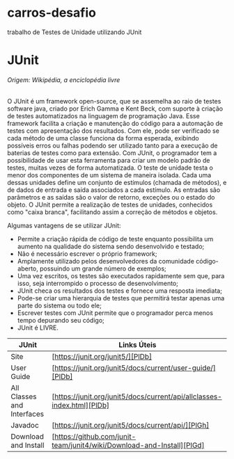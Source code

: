 # carros-desafio
trabalho de Testes de Unidade utilizando JUnit

# JUnit
###### _Origem: Wikipédia, a enciclopédia livre_

O JUnit é um framework open-source, que se assemelha ao raio de testes software java,
criado por Erich Gamma e Kent Beck, com suporte à criação de testes automatizados na linguagem de programação Java.
Esse framework facilita a criação e manutenção do código para a automação de testes com apresentação dos resultados.
Com ele, pode ser verificado se cada método de uma classe funciona da forma esperada, 
exibindo possíveis erros ou falhas podendo ser utilizado tanto para a execução de baterias de testes como para extensão.
Com JUnit, o programador tem a possibilidade de usar esta ferramenta para criar um modelo padrão de testes,
muitas vezes de forma automatizada.
O teste de unidade testa o menor dos componentes de um sistema de maneira isolada. 
Cada uma dessas unidades define um conjunto de estímulos (chamada de métodos), 
e de dados de entrada e saída associados a cada estímulo. 
As entradas são parâmetros e as saídas são o valor de retorno, exceções ou o estado do objeto.
O JUnit permite a realização de testes de unidades, conhecidos como "caixa branca",
facilitando assim a correção de métodos e objetos.

Algumas vantagens de se utilizar JUnit:
- Permite a criação rápida de código de teste enquanto possibilita um aumento na qualidade do sistema sendo desenvolvido e testado;
- Não é necessário escrever o próprio framework;
- Amplamente utilizado pelos desenvolvedores da comunidade código-aberto, possuindo um grande número de exemplos;
- Uma vez escritos, os testes são executados rapidamente sem que, para isso,
seja interrompido o processo de desenvolvimento;
- JUnit checa os resultados dos testes e fornece uma resposta imediata;
- Pode-se criar uma hierarquia de testes que permitirá testar apenas uma parte do sistema ou todo ele;
- Escrever testes com JUnit permite que o programador perca menos tempo depurando seu código;
- JUnit é LIVRE.



|  JUnit | Links Úteis |
| ------ | ------ |
| Site | [https://junit.org/junit5/][PlDb] |
| User Guide | [https://junit.org/junit5/docs/current/user-guide/][PlDb] |
| All Classes and Interfaces | [https://junit.org/junit5/docs/current/api/allclasses-index.html][PlDb] |
| Javadoc | [https://junit.org/junit5/docs/current/api/][PlGh] |
| Download and Install | [https://github.com/junit-team/junit4/wiki/Download-and-Install][PlGd] |
